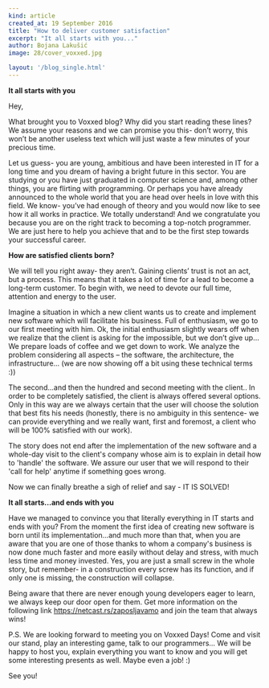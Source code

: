 ```yaml
---
kind: article
created_at: 19 September 2016
title: "How to deliver customer satisfaction"
excerpt: "It all starts with you..."
author: Bojana Lakušić
image: 28/cover_voxxed.jpg

layout: '/blog_single.html'
---
```


**It all starts with you**

Hey,  

What brought you to Voxxed blog? Why did you start reading these lines? We assume your reasons and we can promise you this- don’t worry, this won’t be another useless text which will just waste a few minutes of your precious time.   

Let us guess- you are young, ambitious and have been interested in IT for a long time and you dream of having a bright future in this sector. You are studying or you have just graduated in computer science and, among other things, you are flirting with programming. Or perhaps you have already announced to the whole world that you are head over heels in love with this field. We know- you’ve had enough of theory and you would now like to see how it all works in practice. We totally understand! And we congratulate you because you are on the right track to becoming a top-notch programmer. We are just here to help you achieve that and to be the first step towards your successful career. 

**How are satisfied clients born?** 

We will tell you right away- they aren’t. Gaining clients’ trust is not an act, but a process. This means that it takes a lot of time for a lead to become a long-term customer. To begin with, we need to devote our full time, attention and energy to the user.  

Imagine a situation in which a new client wants us to create and implement new software which will facilitate his business. Full of enthusiasm, we go to our first meeting with him. Ok, the initial enthusiasm slightly wears off when we realize that the client is asking for the impossible, but we don’t give up…  
We prepare loads of coffee and we get down to work. We analyze the problem considering all aspects – the software, the architecture, the infrastructure… (we are now showing off a bit using these technical terms :)) 

The second...and then the hundred and second meeting with the client.. In order to be completely satisfied, the client is always offered several options. Only in this way are we always certain that the user will choose the 
solution that best fits his needs (honestly, there is no ambiguity in this sentence- we can provide everything and we really want, first and foremost, a client who will be 100% satisfied with our work).  

The story does not end after the implementation of the new software and a whole-day visit to the client's company whose aim is to explain in detail how to 'handle' the software. We assure our user that we will respond to their 'call for help' anytime if something goes wrong.  

Now we can finally breathe a sigh of relief and say - IT IS SOLVED!

**It all starts...and ends with you**

Have we managed to convince you that literally everything in IT starts and ends with you?  From the moment the first idea of creating new software is born until its implementation...and much more than that, when you are aware that you are one of those thanks to whom a company's business is now done much faster and more easily without delay and stress, with much less time and money invested. Yes, you are just a small screw in the whole story, but remember- in a construction every screw has its function, and if only one is missing, the construction will collapse.

Being aware that there are never enough young developers eager to learn, we always keep our door open for them. Get more information on the following link https://netcast.rs/zaposljavamo and join the team that always wins!

P.S. We are looking forward to meeting you on Voxxed Days! Come and visit our stand, play an interesting game, talk to our programmers... We will be happy to host you, explain everything you want to know and you will get some interesting presents as well. Maybe even a job! :) 

See you!